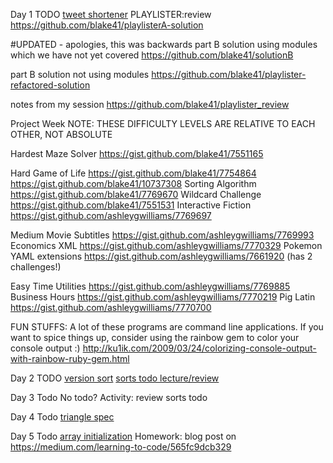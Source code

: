 Day 1
TODO [tweet shortener](https://gist.github.com/scottcreynolds/34fad120a2d930e7e843)
PLAYLISTER:review
https://github.com/blake41/playlisterA-solution
 
#UPDATED - apologies, this was backwards
part B solution using modules which we have not yet covered
https://github.com/blake41/solutionB
 
part B solution not using modules
https://github.com/blake41/playlister-refactored-solution
 
notes from my session
https://github.com/blake41/playlister_review

Project Week
NOTE: THESE DIFFICULTY LEVELS ARE RELATIVE TO EACH OTHER, NOT ABSOLUTE
 
Hardest
Maze Solver https://gist.github.com/blake41/7551165
 
Hard
Game of Life https://gist.github.com/blake41/7754864
https://gist.github.com/blake41/10737308
Sorting Algorithm https://gist.github.com/blake41/7769670
Wildcard Challenge https://gist.github.com/blake41/7551531
Interactive Fiction https://gist.github.com/ashleygwilliams/7769697
 
Medium
Movie Subtitles https://gist.github.com/ashleygwilliams/7769993
Economics XML https://gist.github.com/ashleygwilliams/7770329
Pokemon YAML extensions https://gist.github.com/ashleygwilliams/7661920 (has 2 challenges!)
 
Easy
Time Utilities https://gist.github.com/ashleygwilliams/7769885
Business Hours https://gist.github.com/ashleygwilliams/7770219
Pig Latin https://gist.github.com/ashleygwilliams/7770700
 
 
FUN STUFFS:
A lot of these programs are command line applications. If you want to spice things up, consider using the rainbow gem to color your console output :)
http://ku1ik.com/2009/03/24/colorizing-console-output-with-rainbow-ruby-gem.html

Day 2
TODO [version sort](https://gist.github.com/blake41/7770014)
[sorts todo lecture/review](https://github.com/blake41/sorts_todo_lecture)

Day 3
Todo No todo?
Activity: review sorts todo

Day 4
Todo [triangle spec](https://gist.github.com/aviflombaum/af12ff7602fbf9e94573)

Day 5
Todo [array initialization](https://gist.github.com/anonymous/7824277)
Homework: blog post on https://medium.com/learning-to-code/565fc9dcb329